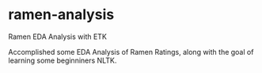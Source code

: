 # ramen-analysis
Ramen EDA Analysis with ETK

Accomplished some EDA Analysis of Ramen Ratings, along with the goal of learning some beginniners NLTK.
